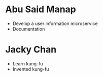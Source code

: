 # Abu Said Manap
* Develop a user information microservice
* Documentation
# Jacky Chan
* Learn kung-fu
* Invented kung-fu